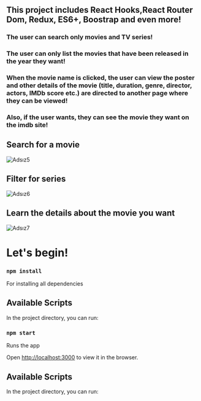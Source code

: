 ## This project includes React Hooks,React Router Dom, Redux, ES6+, Boostrap and even more!
### The user can search only movies and TV series!
### The user can only list the movies that have been released in the year they want!
### When the movie name is clicked, the user can view the poster and other details of the movie (title, duration, genre, director, actors, IMDb score etc.) are directed to another page where they can be viewed!
### Also, if the user wants, they can see the movie they want on the imdb site!

## Search for a movie
![Adsız5](https://user-images.githubusercontent.com/44974863/93000768-2b7d7180-f533-11ea-8f53-f8ff1444f351.png)
## Filter for series
![Adsız6](https://user-images.githubusercontent.com/44974863/93000772-2cae9e80-f533-11ea-8286-810da8d523a2.png)
## Learn the details about the movie you want
![Adsız7](https://user-images.githubusercontent.com/44974863/93000773-2d473500-f533-11ea-8222-27ccd80a9eb8.png)


# Let's begin!

### `npm install`

For installing all dependencies

## Available Scripts

In the project directory, you can run:

### `npm start`

Runs the app

Open [http://localhost:3000](http://localhost:3000) to view it in the browser.

## Available Scripts

In the project directory, you can run:

